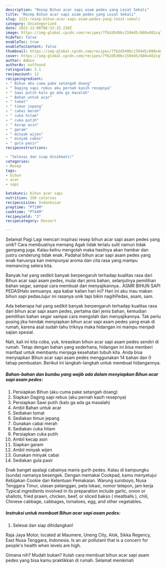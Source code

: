```yaml
---
description: "Resep Bihun acar sapi asam pedes yang Lezat Sekali"
title: "Resep Bihun acar sapi asam pedes yang Lezat Sekali"
slug: 1221-resep-bihun-acar-sapi-asam-pedes-yang-lezat-sekali
category: Uncategorized
date: 2022-12-06T06:32:32.230Z
image: https://img-global.cpcdn.com/recipes/7fb2d549bc1594d5/680x482cq70/bihun-acar-sapi-asam-pedes-foto-resep-utama.jpg
hideToc: false
enableToc: true
enableTocContent: false
thumbnail: https://img-global.cpcdn.com/recipes/7fb2d549bc1594d5/680x482cq70/bihun-acar-sapi-asam-pedes-foto-resep-utama.jpg
cover: https://img-global.cpcdn.com/recipes/7fb2d549bc1594d5/680x482cq70/bihun-acar-sapi-asam-pedes-foto-resep-utama.jpg
author: Admin
authorAv: notfound
ratingvalue: 3.1
reviewcount: 12
recipeingredient:
- " Bihun aku cuma pake setangah doang"
- " Daging sapi rebus aku pernah kasih resepnya"
- " Sawi putih kalo ga ada ga masalah"
- " Bahan untuk acar"
- " tomat"
- " timun jepang"
- " cabai merah"
- " cuka hitam"
- " cuka putih"
- " kecap asin"
- " garam"
- " minyak wijen"
- " minyak cabai"
- " gula pasir"
recipeinstructions:

- "Selesai dan siap dinikmati!"
categories:
- Resep
tags:
- bihun
- acar
- sapi

katakunci: bihun acar sapi 
nutrition: 250 calories
recipecuisine: Indonesian
preptime: "PT19M"
cooktime: "PT44M"
recipeyield: "3"
recipecategory: Dessert

---
```



Selamat Pagi Lagi mencari inspirasi resep bihun acar sapi asam pedes yang unik? Cara membuatnya memang Agak tidak terlalu sulit namun tidak gampang juga. Kalau keliru mengolah maka hasilnya akan hambar dan justru cenderung tidak enak. Padahal bihun acar sapi asam pedes yang enak harusnya kan mempunyai aroma dan cita rasa yang mampu memancing selera kita.


Banyak hal yang sedikit banyak berpengaruh terhadap kualitas rasa dari Bihun acar sapi asam pedes, mulai dari jenis bahan, selanjutnya pemilihan bahan segar, sampai cara membuat dan menyajikannya.. ASMR BIHUN SAPI PEDASHalo semuanya. apa kabar kalian hari ini? Hari ini aku mau makan bihun sapi pedasJujur ini rasanya unik tapi bikin nagihPedas, asam, sam.

Ada beberapa hal yang sedikit banyak berpengaruh terhadap kualitas rasa dari bihun acar sapi asam pedes, pertama dari jenis bahan, kemudian pemilihan bahan segar sampai cara mengolah dan menyajikannya. Tak perlu pusing jika hendak menyiapkan bihun acar sapi asam pedes yang enak di rumah, karena asal sudah tahu triknya maka hidangan ini mampu menjadi sajian spesial.


Nah, kali ini kita coba, yuk, kreasikan bihun acar sapi asam pedes sendiri di rumah. Tetap dengan bahan yang sederhana, hidangan ini bisa memberi manfaat untuk membantu menjaga kesehatan tubuh kita. Anda bisa menyiapkan Bihun acar sapi asam pedes menggunakan 14 bahan dan 0 tahap pembuatan. Berikut ini langkah-langkah untuk membuat hidangannya.

<!--inarticleads1-->

##### Bahan-bahan dan bumbu yang wajib ada dalam menyiapkan Bihun acar sapi asam pedes:

1. Persiapkan  Bihun (aku cuma pake setangah doang)
1. Siapkan  Daging sapi rebus (aku pernah kasih resepnya)
1. Persiapkan  Sawi putih (kalo ga ada ga masalah)
1. Ambil  Bahan untuk acar
1. Sediakan  tomat
1. Sediakan  timun jepang
1. Gunakan  cabai merah
1. Sediakan  cuka hitam
1. Persiapkan  cuka putih
1. Ambil  kecap asin
1. Siapkan  garam
1. Ambil  minyak wijen
1. Gunakan  minyak cabai
1. Sediakan  gula pasir


Enak banget apalagi cabainya manis gurih pedes. Kalau di kampungku (sunda) namanya besengek. Dengan memakai Cookpad, kamu menyetujui Kebijakan Cookie dan Ketentuan Pemakaian. Warung suroboyo, Nusa Tenggara Timur, ulasan pelanggan, peta lokasi, nomor telepon, jam kerja Typical ingredients involved in its preparation include garlic, onion or shallots, fried prawn, chicken, beef, or sliced bakso ( meatballs ), chili, Chinese cabbage, cabbages, tomatoes, egg, and other vegetables. 

<!--inarticleads2-->

##### Instruksi untuk membuat Bihun acar sapi asam pedes:


1. Selesai dan siap dihidangkan!

Raja Jaya Motor, located at Maumere, Uneng City, Alok, Sikka Regency, East Nusa Tenggara, Indonesia. Is an air pollutant that is a concern for people&#39;s health when levels are high. 

Gimana nih? Mudah bukan? Itulah cara membuat bihun acar sapi asam pedes yang bisa kamu praktikkan di rumah. Selamat menikmati
